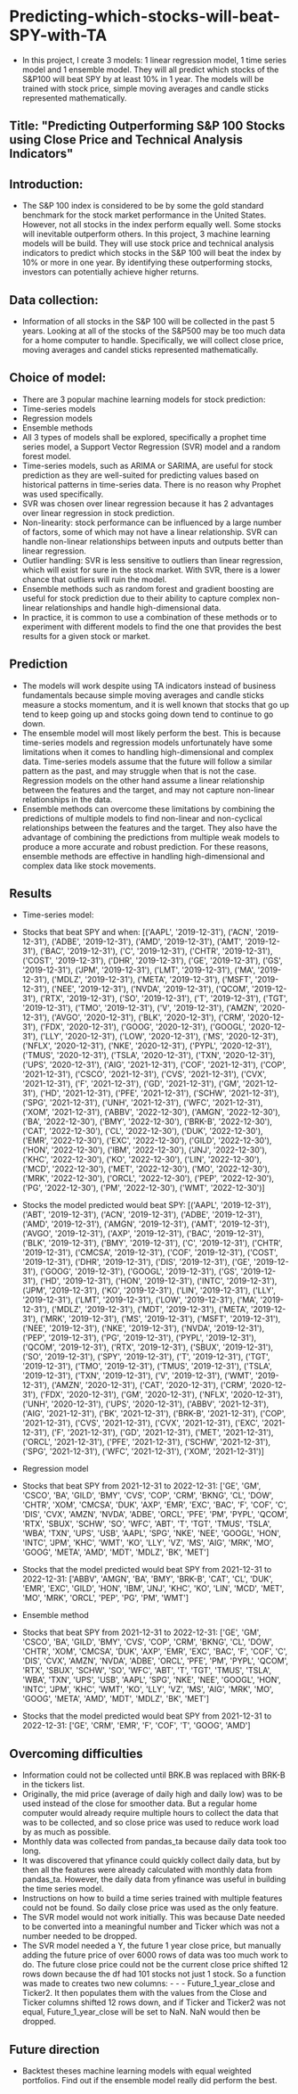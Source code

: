 # Predicting-which-stocks-will-beat-SPY-with-TA
- In this project, I create 3 models: 1 linear regression model, 1 time series model and 1 ensemble model. They will all predict which stocks of the S&amp;P100 will beat SPY by at least 10% in 1 year. The models will be trained with stock price, simple moving averages and candle sticks represented mathematically. 
## Title: "Predicting Outperforming S&P 100 Stocks using Close Price and Technical Analysis Indicators"
## Introduction:
- The S&P 100 index is considered to be by some the gold standard benchmark for the stock market performance in the United States. However, not all stocks in the index perform equally well. Some stocks will inevitable outperform others. In this project, 3 machine learning models will be build. They will use stock price and technical analysis indicators to predict which stocks in the S&P 100 will beat the index by 10% or more in one year. By identifying these outperforming stocks, investors can potentially achieve higher returns.
## Data collection:
- Information of all stocks in the S&P 100 will be collected in the past 5 years. Looking at all of the stocks of the S&P500 may be too much data for a home computer to handle. Specifically, we will collect close price, moving averages and candel sticks represented mathematically.
## Choice of model:
- There are 3 popular machine learning models for stock prediction:
- Time-series models
- Regression models
- Ensemble methods
- All 3 types of models shall be explored, specifically a prophet time series model, a Support Vector Regression (SVR) model and a random forest model.
- Time-series models, such as ARIMA or SARIMA, are useful for stock prediction as they are well-suited for predicting values based on historical patterns in time-series data. There is no reason why Prophet was used specifically.
- SVR was chosen over linear regression because it has 2 advantages over linear regression in stock prediction.
- Non-linearity: stock performance can be influenced by a large number of factors, some of which may not have a linear relationship. SVR can handle non-linear relationships between inputs and outputs better than linear regression.
- Outlier handling: SVR is less sensitive to outliers than linear regression, which will exist for sure in the stock market. With SVR, there is a lower chance that outliers will ruin the model.
- Ensemble methods such as random forest and gradient boosting are useful for stock prediction due to their ability to capture complex non-linear relationships and handle high-dimensional data.
- In practice, it is common to use a combination of these methods or to experiment with different models to find the one that provides the best results for a given stock or market.
## Prediction
- The models will work despite using TA indicators instead of business fundamentals because simple moving averages and candle sticks measure a stocks momentum, and it is well known that stocks that go up tend to keep going up and stocks going down tend to continue to go down.
- The ensemble model will most likely perform the best. This is because time-series models and regression models unfortunately have some limitations when it comes to handling high-dimensional and complex data. Time-series models assume that the future will follow a similar pattern as the past, and may struggle when that is not the case. Regression models on the other hand assume a linear relationship between the features and the target, and may not capture non-linear relationships in the data.
- Ensemble methods can overcome these limitations by combining the predictions of multiple models to find non-linear and non-cyclical relationships between the features and the target. They also have the advantage of combining the predictions from multiple weak models to produce a more accurate and robust prediction. For these reasons, ensemble methods are effective in handling high-dimensional and complex data like stock movements.
## Results
- Time-series model:
- Stocks that beat SPY and when:
[('AAPL', '2019-12-31'), ('ACN', '2019-12-31'), ('ADBE', '2019-12-31'), ('AMD', '2019-12-31'), ('AMT', '2019-12-31'), ('BAC', '2019-12-31'), ('C', '2019-12-31'), ('CHTR', '2019-12-31'), ('COST', '2019-12-31'), ('DHR', '2019-12-31'), ('GE', '2019-12-31'), ('GS', '2019-12-31'), ('JPM', '2019-12-31'), ('LMT', '2019-12-31'), ('MA', '2019-12-31'), ('MDLZ', '2019-12-31'), ('META', '2019-12-31'), ('MSFT', '2019-12-31'), ('NEE', '2019-12-31'), ('NVDA', '2019-12-31'), ('QCOM', '2019-12-31'), ('RTX', '2019-12-31'), ('SO', '2019-12-31'), ('T', '2019-12-31'), ('TGT', '2019-12-31'), ('TMO', '2019-12-31'), ('V', '2019-12-31'), ('AMZN', '2020-12-31'), ('AVGO', '2020-12-31'), ('BLK', '2020-12-31'), ('CRM', '2020-12-31'), ('FDX', '2020-12-31'), ('GOOG', '2020-12-31'), ('GOOGL', '2020-12-31'), ('LLY', '2020-12-31'), ('LOW', '2020-12-31'), ('MS', '2020-12-31'), ('NFLX', '2020-12-31'), ('NKE', '2020-12-31'), ('PYPL', '2020-12-31'), ('TMUS', '2020-12-31'), ('TSLA', '2020-12-31'), ('TXN', '2020-12-31'), ('UPS', '2020-12-31'), ('AIG', '2021-12-31'), ('COF', '2021-12-31'), ('COP', '2021-12-31'), ('CSCO', '2021-12-31'), ('CVS', '2021-12-31'), ('CVX', '2021-12-31'), ('F', '2021-12-31'), ('GD', '2021-12-31'), ('GM', '2021-12-31'), ('HD', '2021-12-31'), ('PFE', '2021-12-31'), ('SCHW', '2021-12-31'), ('SPG', '2021-12-31'), ('UNH', '2021-12-31'), ('WFC', '2021-12-31'), ('XOM', '2021-12-31'), ('ABBV', '2022-12-30'), ('AMGN', '2022-12-30'), ('BA', '2022-12-30'), ('BMY', '2022-12-30'), ('BRK-B', '2022-12-30'), ('CAT', '2022-12-30'), ('CL', '2022-12-30'), ('DUK', '2022-12-30'), ('EMR', '2022-12-30'), ('EXC', '2022-12-30'), ('GILD', '2022-12-30'), ('HON', '2022-12-30'), ('IBM', '2022-12-30'), ('JNJ', '2022-12-30'), ('KHC', '2022-12-30'), ('KO', '2022-12-30'), ('LIN', '2022-12-30'), ('MCD', '2022-12-30'), ('MET', '2022-12-30'), ('MO', '2022-12-30'), ('MRK', '2022-12-30'), ('ORCL', '2022-12-30'), ('PEP', '2022-12-30'), ('PG', '2022-12-30'), ('PM', '2022-12-30'), ('WMT', '2022-12-30')]

- Stocks the model predicted would beat SPY:
[('AAPL', '2019-12-31'), ('ABT', '2019-12-31'), ('ACN', '2019-12-31'), ('ADBE', '2019-12-31'), ('AMD', '2019-12-31'), ('AMGN', '2019-12-31'), ('AMT', '2019-12-31'), ('AVGO', '2019-12-31'), ('AXP', '2019-12-31'), ('BAC', '2019-12-31'), ('BLK', '2019-12-31'), ('BMY', '2019-12-31'), ('C', '2019-12-31'), ('CHTR', '2019-12-31'), ('CMCSA', '2019-12-31'), ('COF', '2019-12-31'), ('COST', '2019-12-31'), ('DHR', '2019-12-31'), ('DIS', '2019-12-31'), ('GE', '2019-12-31'), ('GOOG', '2019-12-31'), ('GOOGL', '2019-12-31'), ('GS', '2019-12-31'), ('HD', '2019-12-31'), ('HON', '2019-12-31'), ('INTC', '2019-12-31'), ('JPM', '2019-12-31'), ('KO', '2019-12-31'), ('LIN', '2019-12-31'), ('LLY', '2019-12-31'), ('LMT', '2019-12-31'), ('LOW', '2019-12-31'), ('MA', '2019-12-31'), ('MDLZ', '2019-12-31'), ('MDT', '2019-12-31'), ('META', '2019-12-31'), ('MRK', '2019-12-31'), ('MS', '2019-12-31'), ('MSFT', '2019-12-31'), ('NEE', '2019-12-31'), ('NKE', '2019-12-31'), ('NVDA', '2019-12-31'), ('PEP', '2019-12-31'), ('PG', '2019-12-31'), ('PYPL', '2019-12-31'), ('QCOM', '2019-12-31'), ('RTX', '2019-12-31'), ('SBUX', '2019-12-31'), ('SO', '2019-12-31'), ('SPY', '2019-12-31'), ('T', '2019-12-31'), ('TGT', '2019-12-31'), ('TMO', '2019-12-31'), ('TMUS', '2019-12-31'), ('TSLA', '2019-12-31'), ('TXN', '2019-12-31'), ('V', '2019-12-31'), ('WMT', '2019-12-31'), ('AMZN', '2020-12-31'), ('CAT', '2020-12-31'), ('CRM', '2020-12-31'), ('FDX', '2020-12-31'), ('GM', '2020-12-31'), ('NFLX', '2020-12-31'), ('UNH', '2020-12-31'), ('UPS', '2020-12-31'), ('ABBV', '2021-12-31'), ('AIG', '2021-12-31'), ('BK', '2021-12-31'), ('BRK-B', '2021-12-31'), ('COP', '2021-12-31'), ('CVS', '2021-12-31'), ('CVX', '2021-12-31'), ('EXC', '2021-12-31'), ('F', '2021-12-31'), ('GD', '2021-12-31'), ('MET', '2021-12-31'), ('ORCL', '2021-12-31'), ('PFE', '2021-12-31'), ('SCHW', '2021-12-31'), ('SPG', '2021-12-31'), ('WFC', '2021-12-31'), ('XOM', '2021-12-31')]

- Regression model
- Stocks that beat SPY from 2021-12-31 to 2022-12-31:
['GE', 'GM', 'CSCO', 'BA', 'GILD', 'BMY', 'CVS', 'COP', 'CRM', 'BKNG', 'CL', 'DOW', 'CHTR', 'XOM', 'CMCSA', 'DUK', 'AXP', 'EMR', 'EXC', 'BAC', 'F', 'COF', 'C', 'DIS', 'CVX', 'AMZN', 'NVDA', 'ADBE', 'ORCL', 'PFE', 'PM', 'PYPL', 'QCOM', 'RTX', 'SBUX', 'SCHW', 'SO', 'WFC', 'ABT', 'T', 'TGT', 'TMUS', 'TSLA', 'WBA', 'TXN', 'UPS', 'USB', 'AAPL', 'SPG', 'NKE', 'NEE', 'GOOGL', 'HON', 'INTC', 'JPM', 'KHC', 'WMT', 'KO', 'LLY', 'VZ', 'MS', 'AIG', 'MRK', 'MO', 'GOOG', 'META', 'AMD', 'MDT', 'MDLZ', 'BK', 'MET']

- Stocks that the model predicted would beat SPY from 2021-12-31 to 2022-12-31:
['ABBV', 'AMGN', 'BA', 'BMY', 'BRK-B', 'CAT', 'CL', 'DUK', 'EMR', 'EXC', 'GILD', 'HON', 'IBM', 'JNJ', 'KHC', 'KO', 'LIN', 'MCD', 'MET', 'MO', 'MRK', 'ORCL', 'PEP', 'PG', 'PM', 'WMT']

- Ensemble method
- Stocks that beat SPY from 2021-12-31 to 2022-12-31: ['GE', 'GM', 'CSCO', 'BA', 'GILD', 'BMY', 'CVS', 'COP', 'CRM', 'BKNG', 'CL', 'DOW', 'CHTR', 'XOM', 'CMCSA', 'DUK', 'AXP', 'EMR', 'EXC', 'BAC', 'F', 'COF', 'C', 'DIS', 'CVX', 'AMZN', 'NVDA', 'ADBE', 'ORCL', 'PFE', 'PM', 'PYPL', 'QCOM', 'RTX', 'SBUX', 'SCHW', 'SO', 'WFC', 'ABT', 'T', 'TGT', 'TMUS', 'TSLA', 'WBA', 'TXN', 'UPS', 'USB', 'AAPL', 'SPG', 'NKE', 'NEE', 'GOOGL', 'HON', 'INTC', 'JPM', 'KHC', 'WMT', 'KO', 'LLY', 'VZ', 'MS', 'AIG', 'MRK', 'MO', 'GOOG', 'META', 'AMD', 'MDT', 'MDLZ', 'BK', 'MET']
- Stocks that the model predicted would beat SPY from 2021-12-31 to 2022-12-31:
['GE', 'CRM', 'EMR', 'F', 'COF', 'T', 'GOOG', 'AMD']
## Overcoming difficulties
- Information could not be collected until BRK.B was replaced with BRK-B in the tickers list.
- Originally, the mid price (average of daily high and daily low) was to be used instead of the close for smoother data. But a regular home computer would already require multiple hours to collect the data that was to be collected, and so close price was used to reduce work load by as much as possible.
- Monthly data was collected from pandas_ta because daily data took too long.
- It was discovered that yfinance could quickly collect daily data, but by then all the features were already calculated with monthly data from pandas_ta. However, the daily data from yfinance was useful in building the time series model.
- Instructions on how to build a time series trained with multiple features could not be found. So daily close price was used as the only feature.
- The SVR model would not work initially. This was because Date needed to be converted into a meaningful number and Ticker which was not a number needed to be dropped.
- The SVR model needed a Y, the future 1 year close price, but manually adding the future price of over 6000 rows of data was too much work to do. The future close price could not be the current close price shifted 12 rows down because the df had 101 stocks not just 1 stock. So a function was made to creates two new columns: - - - Future_1_year_close and Ticker2. It then populates them with the values from the Close and Ticker columns shifted 12 rows down, and if Ticker and Ticker2 was not equal, Future_1_year_close will be set to NaN. NaN would then be dropped.
## Future direction
- Backtest theses machine learning models with equal weighted portfolios. Find out if the ensemble model really did perform the best.
